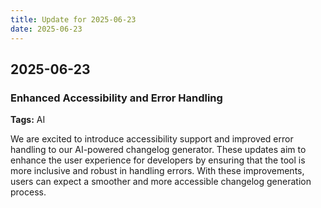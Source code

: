```yaml
---
title: Update for 2025-06-23
date: 2025-06-23
---
```


## 2025-06-23

### Enhanced Accessibility and Error Handling
**Tags:** AI

We are excited to introduce accessibility support and improved error handling to our AI-powered changelog generator. These updates aim to enhance the user experience for developers by ensuring that the tool is more inclusive and robust in handling errors. With these improvements, users can expect a smoother and more accessible changelog generation process.